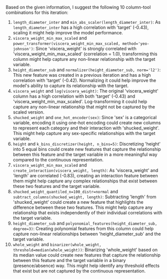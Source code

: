  Based on the given information, I suggest the following 10 column-tool combinations for this iteration:

1. `length_diameter_inter` and `min_abs_scaler(length_diameter_inter)`: As `length_diameter_inter` has a high correlation with 'target' (-0.43), scaling it might help improve the model performance.
2. `viscera_weight_min_max_scaled` and `power_transformer(viscera_weight_min_max_scaled, method='yeo-johnson')`: Since 'viscera_weight' is strongly correlated with 'viscera_weight_min_max_scaled' (correlation = 1.0), transforming this column might help capture any non-linear relationship with the target variable.
3. `height_diameter_sub` and `normalizer(height_diameter_sub, norm='l2')`: This new feature was created in a previous iteration and has a high correlation with 'target' (-0.42). Normalizing it could help improve the model's ability to capture its relationship with the target.
4. `viscera_weight` and `log(viscera_weight)`: The original 'viscera_weight' column has a high correlation with both 'target' (-0.43) and 'viscera_weight_min_max_scaled'. Log-transforming it could help capture any non-linear relationship that might not be captured by the scaled version.
5. `shucked_weight` and `one_hot_encoder(sex)`: Since 'sex' is a categorical variable, encoding it using one-hot encoding could create new columns to represent each category and their interaction with 'shucked_weight'. This might help capture any sex-specific relationships with the target variable.
6. `height` and `k_bins_discretizer(height, n_bins=5)`: Discretizing 'height' into 5 equal bins could create new features that capture the relationship between this feature and the target variable in a more meaningful way compared to the continuous representation.
7. `viscera_weight_min_max_scaled` and `create_interaction(viscera_weight, length)`: As 'viscera_weight' and 'length' are correlated (-0.83), creating an interaction feature between them might help capture any complex relationships that exist between these two features and the target variable.
8. `shucked_weight_quantiled_n=100_distr=normal` and `subtract_columns(shucked_weight, length)`: Subtracting 'length' from 'shucked_weight' could create a new feature that highlights the difference between these two features. This might help capture any relationship that exists independently of their individual correlations with the target variable.
9. `height_diameter_sub` and `polyonomial_features(height_diameter_sub, degree=3)`: Creating polynomial features from this column could help capture non-linear relationships between 'height_diameter_sub' and the target variable.
10. `whole_weight` and `binarizer(whole_weight, threshold=median(whole_weight))`: Binarizing 'whole_weight' based on its median value could create new features that capture the relationship between this feature and the target variable in a binary (presence/absence) way. This might help identify any threshold effects that exist but are not captured by the continuous representation.